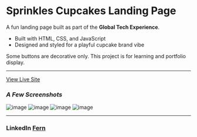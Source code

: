 # Sprinkles Cupcakes Landing Page

A fun landing page built as part of the **Global Tech Experience**.

- Built with HTML, CSS, and JavaScript
- Designed and styled for a playful cupcake brand vibe

Some buttons are decorative only. This project is for learning and portfolio display.

---
[View Live Site](https://fern-zz.github.io/Cupcakes-Web/)

### *A Few Screenshots*

![image](https://github.com/user-attachments/assets/7970515f-d22e-4cce-a681-060856e0736f)
![image](https://github.com/user-attachments/assets/6de518b9-7bc0-4a05-b306-8ae94dcf809a)
![image](https://github.com/user-attachments/assets/69ce83d2-c47d-4fd2-801d-626926cf4d8c)
![image](https://github.com/user-attachments/assets/c4c9943d-ea85-46e7-b7cc-e4806c61aa64)

---
### LinkedIn [Fern](www.linkedin.com/in/fernanda-g-050932264)

